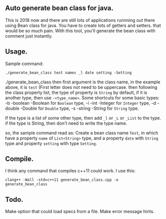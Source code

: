 ## Auto generate bean class for java.

This is 2018 now and there are still lots of applications runnning out there using Bean class for java. You have to create lots of getters and setters. that would be so much pain. With this tool, you'll generate the bean class with comment just instantly.

## Usage.
Sample command:
```
./generate_bean_class test names _l date setting -Setting
```
./generate_bean_class
then first argument is the class name, in the example above, it is `test` (First letter does not need to be uppercase.
then following the class property list, the type of property is `String` by default, if it is another type, then use `-<type_name>`. 
Some shortcuts for some basic types:
-b -boolean -Boolean for `Boolean` type,
-i -int -Integer for `Integer` type,
-d -double -Double for `Double` type,
-s -string -String for `String` type.

If the type is a list of some other type, then add `_l` or `_L` or `_List` to the type. if the type is String, then don't need to write the type name.

so, the sample command read as:
Create a bean class name `Test`, in which have a property `name` of `List<String>` type, and a property `date` with `String` type and property `setting` with type `Setting`.

## Compile.
I think any command that compiles c++11 could work.
I use this:
```
clang++ -Wall -std=c++11 generate_bean_class.cpp -o generate_bean_class
```

## Todo.
Make option that could load specs from a file.
Make error message hints.

